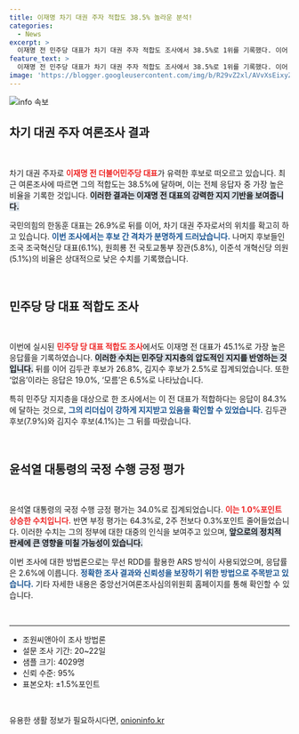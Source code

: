 ```yaml
---
title: 이재명 차기 대권 주자 적합도 38.5% 놀라운 분석!
categories:
  - News
excerpt: >
  이재명 전 민주당 대표가 차기 대권 주자 적합도 조사에서 38.5%로 1위를 기록했다. 이어 한동훈 대표가 26.9%로 뒤를 이으며, 민주당 지지층에서의 지지도는 84.3%에 달했다. 정치 판도를 뒤흔들 소식, 클릭하여 자세히 알아보세요!
feature_text: >
  이재명 전 민주당 대표가 차기 대권 주자 적합도 조사에서 38.5%로 1위를 기록했다. 이어 한동훈 대표가 26.9%로 뒤를 이으며, 민주당 지지층에서의 지지도는 84.3%에 달했다. 정치 판도를 뒤흔들 소식, 클릭하여 자세히 알아보세요!
image: 'https://blogger.googleusercontent.com/img/b/R29vZ2xl/AVvXsEixyZcFfHzMRdzZMjFBmAUKJYCLCGyLL1o632UiGVXcaFdKo_bkvkuCioo0uUKlGfBVcT3P84aROyZIXSBEx3Aw5nCQ3pTgDom1WDC4m8eifvWiAmWEEVb4x6G_l8C0QH225ldMjyaFvpxGEBGNO37VmDTDMHGhJPq73UglMfDca1-0aw/s1600/blogspot.png'
---
```


<p><img src="https://blogger.googleusercontent.com/img/b/R29vZ2xl/AVvXsEixyZcFfHzMRdzZMjFBmAUKJYCLCGyLL1o632UiGVXcaFdKo_bkvkuCioo0uUKlGfBVcT3P84aROyZIXSBEx3Aw5nCQ3pTgDom1WDC4m8eifvWiAmWEEVb4x6G_l8C0QH225ldMjyaFvpxGEBGNO37VmDTDMHGhJPq73UglMfDca1-0aw/s1600/blogspot.png" alt="info 속보" /></p>

<h2 data-ke-size="size26">차기 대권 주자 여론조사 결과</h2>

<p data-ke-size="size16">&nbsp;</p>

<p>차기 대권 주자로 <b><span style="color: #ee2323;">이재명 전 더불어민주당 대표</span></b>가 유력한 후보로 떠오르고 있습니다. 최근 여론조사에 따르면 그의 적합도는 38.5%에 달하며, 이는 전체 응답자 중 가장 높은 비율을 기록한 것입니다. <b><span style="background-color: #21538527;">이러한 결과는 이재명 전 대표의 강력한 지지 기반을 보여줍니다.</span></b></p>

<p>국민의힘의 한동훈 대표는 26.9%로 뒤를 이어, 차기 대권 주자로서의 위치를 확고히 하고 있습니다. <b><span style="color: #1a5490;">이번 조사에서는 후보 간 격차가 분명하게 드러났습니다.</span></b> 나머지 후보들인 조국 조국혁신당 대표(6.1%), 원희룡 전 국토교통부 장관(5.8%), 이준석 개혁신당 의원(5.1%)의 비율은 상대적으로 낮은 수치를 기록했습니다.</p>

<p data-ke-size="size16">&nbsp;</p>

<h2 data-ke-size="size26">민주당 당 대표 적합도 조사</h2>

<p data-ke-size="size16">&nbsp;</p>

<p>이번에 실시된 <b><span style="color: #ee2323;">민주당 당 대표 적합도 조사</span></b>에서도 이재명 전 대표가 45.1%로 가장 높은 응답률을 기록하였습니다. <b><span style="background-color: #21538527;">이러한 수치는 민주당 지지층의 압도적인 지지를 반영하는 것입니다.</span></b> 뒤를 이어 김두관 후보가 26.8%, 김지수 후보가 2.5%로 집계되었습니다. 또한 ‘없음’이라는 응답은 19.0%, ‘모름’은 6.5%로 나타났습니다.</p>

<p>특히 민주당 지지층을 대상으로 한 조사에서는 이 전 대표가 적합하다는 응답이 84.3%에 달하는 것으로, <b><span style="color: #1a5490;">그의 리더십이 강하게 지지받고 있음을 확인할 수 있었습니다.</span></b> 김두관 후보(7.9%)와 김지수 후보(4.1%)는 그 뒤를 따랐습니다.</p>

<p data-ke-size="size16">&nbsp;</p>

<h2 data-ke-size="size26">윤석열 대통령의 국정 수행 긍정 평가</h2>

<p data-ke-size="size16">&nbsp;</p>

<p>윤석열 대통령의 국정 수행 긍정 평가는 34.0%로 집계되었습니다. <b><span style="color: #ee2323;">이는 1.0%포인트 상승한 수치입니다.</span></b> 반면 부정 평가는 64.3%로, 2주 전보다 0.3%포인트 줄어들었습니다. 이러한 수치는 그의 정부에 대한 대중의 인식을 보여주고 있으며, <b><span style="background-color: #21538527;">앞으로의 정치적 판세에 큰 영향을 미칠 가능성이 있습니다.</span></b></p>

<p>이번 조사에 대한 방법론으로는 무선 RDD를 활용한 ARS 방식이 사용되었으며, 응답률은 2.6%에 이릅니다. <b><span style="color: #1a5490;">정확한 조사 결과와 신뢰성을 보장하기 위한 방법으로 주목받고 있습니다.</span></b> 기타 자세한 내용은 중앙선거여론조사심의위원회 홈페이지를 통해 확인할 수 있습니다.</p>

<p data-ke-size="size16">&nbsp;</p>

<hr />

<ul>
    <li>조원씨앤아이 조사 방법론</li>
    <li>설문 조사 기간: 20~22일</li>
    <li>샘플 크기: 4029명</li>
    <li>신뢰 수준: 95%</li>
    <li>표본오차: ±1.5%포인트</li>
</ul>

<p data-ke-size="size16">&nbsp;</p>
유용한 생활 정보가 필요하시다면, <a href="https://onioninfo.kr" rel="dofollow">onioninfo.kr</a>


